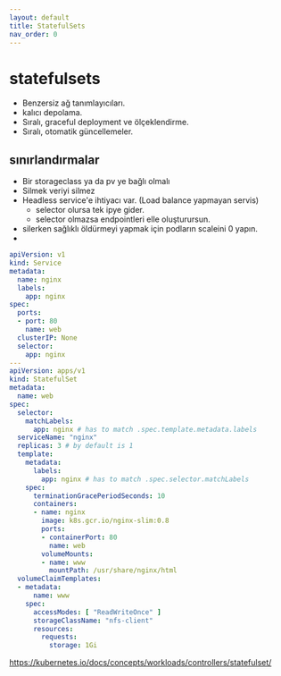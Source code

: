 ```yaml
---
layout: default
title: StatefulSets
nav_order: 0
---
```


# statefulsets

* Benzersiz ağ tanımlayıcıları.
* kalıcı depolama.
* Sıralı, graceful deployment ve ölçeklendirme.
* Sıralı, otomatik güncellemeler.

## sınırlandırmalar
* Bir storageclass ya da pv ye bağlı olmalı
* Silmek veriyi silmez
* Headless service'e ihtiyacı var. (Load balance yapmayan servis)
  * selector olursa tek ipye gider.
  * selector olmazsa endpointleri elle oluşturursun.
* silerken sağlıklı öldürmeyi yapmak için podların scaleini 0 yapın.
* 

```yaml
apiVersion: v1
kind: Service
metadata:
  name: nginx
  labels:
    app: nginx
spec:
  ports:
  - port: 80
    name: web
  clusterIP: None
  selector:
    app: nginx
---
apiVersion: apps/v1
kind: StatefulSet
metadata:
  name: web
spec:
  selector:
    matchLabels:
      app: nginx # has to match .spec.template.metadata.labels
  serviceName: "nginx"
  replicas: 3 # by default is 1
  template:
    metadata:
      labels:
        app: nginx # has to match .spec.selector.matchLabels
    spec:
      terminationGracePeriodSeconds: 10
      containers:
      - name: nginx
        image: k8s.gcr.io/nginx-slim:0.8
        ports:
        - containerPort: 80
          name: web
        volumeMounts:
        - name: www
          mountPath: /usr/share/nginx/html
  volumeClaimTemplates:
  - metadata:
      name: www
    spec:
      accessModes: [ "ReadWriteOnce" ]
      storageClassName: "nfs-client"
      resources:
        requests:
          storage: 1Gi
```

https://kubernetes.io/docs/concepts/workloads/controllers/statefulset/

